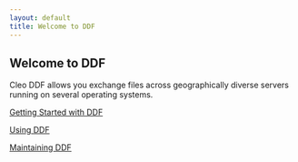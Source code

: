 ```yaml
---
layout: default
title: Welcome to DDF
---
```


## Welcome to DDF

Cleo DDF allows you exchange files across geographically diverse servers running on several operating systems.  

[Getting Started with DDF](DDF_GettingStarted.html)

[Using DDF](DDF_UsingDDF.html)

[Maintaining DDF](DDF_MaintainingDDF.html)
